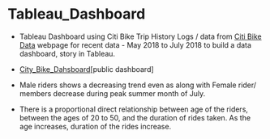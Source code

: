 # Tableau_Dashboard

* Tableau Dashboard using Citi Bike Trip History Logs / data from [Citi Bike Data](https://www.citibikenyc.com/system-data) webpage for recent data - May 2018 to July 2018 to build a data dashboard, story in Tableau.

* [City_Bike_Dahsboard](https://public.tableau.com/profile/meghana7022#!/)[public dashboard] 

* Male riders shows a decreasing trend even as along with Female rider/ members decrease during peak summer month of July.
* There is a proportional direct relationship between age of the riders, between the ages of 20 to 50, and the duration of rides taken. As the age increases, duration of the rides increase.



